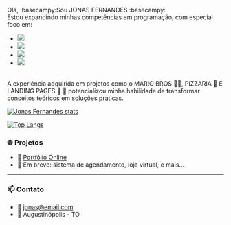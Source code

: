 Olá, :basecampy:Sou JONAS FERNANDES :basecampy:
<br>
Estou expandindo minhas competências em programação, com especial foco em:
- <img src="https://img.shields.io/badge/HTML-239120?style=for-the-badge&logo=html5&logoColor=white"/>
- <img src="https://img.shields.io/badge/CSS3-1572B6?style=for-the-badge&logo=css3&logoColor=white"/>
- <img src="https://img.shields.io/badge/JavaScript-F7DF1E?style=for-the-badge&logo=javascript&logoColor=black"/>
- <img src="https://img.shields.io/badge/React-20232A?style=for-the-badge&logo=react&logoColor=61DAFB"/>
<br> A experiência adquirida em projetos como o MARIO BROS :frowning_man:, PIZZARIA :pizza: E LANDING PAGES :book:
:open_book: potencializou minha habilidade de transformar conceitos teóricos em soluções práticas.

[![Jonas Fernandes stats](https://github-readme-stats.vercel.app/api?username=mastersatjonas)](https://github.com/anuraghazra/github-readme-stats)

[![Top Langs](https://github-readme-stats.vercel.app/api/top-langs/?username=mastersatjonas)](https://github.com/anuraghazra/github-readme-stats)


### 🌐 Projetos

- 🔗 [Portfólio Online](https://fernandesdev.netlify.app)
- 🧠 Em breve: sistema de agendamento, loja virtual, e mais...

---

### 📫 Contato

- 📧 jonas@email.com
- 📍 Augustinópolis - TO
